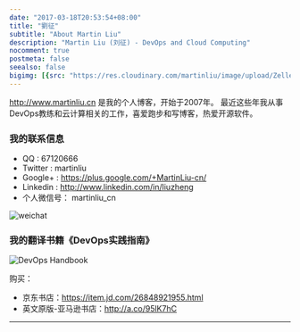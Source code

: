 ```yaml
---
date: "2017-03-18T20:53:54+08:00"
title: "劉征"
subtitle: "About Martin Liu"
description: "Martin Liu (刘征) - DevOps and Cloud Computing"
nocomment: true
postmeta: false
seealso: false
bigimg: [{src: "https://res.cloudinary.com/martinliu/image/upload/ZellerHorn_ZH-CN7123868469_1920x1080.jpg", desc: ""}]
---
```


http://www.martinliu.cn 是我的个人博客，开始于2007年。
最近这些年我从事DevOps教练和云计算相关的工作，喜爱跑步和写博客，热爱开源软件。


### 我的联系信息

* QQ : 67120666
* Twitter : martinliu
* Google+ : https://plus.google.com/+MartinLiu-cn/
* Linkedin : http://www.linkedin.com/in/liuzheng
* 个人微信号： martinliu_cn


![weichat](https://res.cloudinary.com/martinliu/image/upload/v1518107151/martinliu-weichat.jpg)


### 我的翻译书籍《DevOps实践指南》

![DevOps Handbook](http://res.cloudinary.com/martinliu/image/upload/v1524360305/devops-handboo-3d-500x500.jpg)

购买：

* 京东书店：https://item.jd.com/26848921955.html
* 英文原版-亚马逊书店：http://a.co/95lK7hC

----